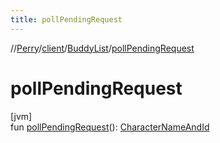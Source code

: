 ```yaml
---
title: pollPendingRequest
---
```

//[Perry](../../../index.html)/[client](../index.html)/[BuddyList](index.html)/[pollPendingRequest](poll-pending-request.html)



# pollPendingRequest



[jvm]\
fun [pollPendingRequest](poll-pending-request.html)(): [CharacterNameAndId](../-character-name-and-id/index.html)





